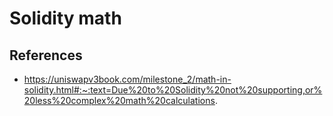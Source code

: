# Solidity math

##


## References
- https://uniswapv3book.com/milestone_2/math-in-solidity.html#:~:text=Due%20to%20Solidity%20not%20supporting,or%20less%20complex%20math%20calculations.
